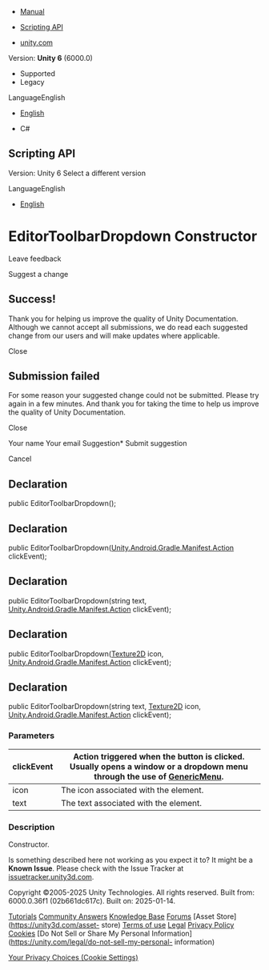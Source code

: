 [ ]()

  * [Manual](../Manual/index.html)
  * [Scripting API](../ScriptReference/index.html)

  * [unity.com](https://unity.com/)

Version: **Unity 6** (6000.0)

  * Supported
  * Legacy

LanguageEnglish

  * [English]()

  * C#

[ ](https://docs.unity3d.com)

## Scripting API

Version: Unity 6 Select a different version

LanguageEnglish

  * [English]()

# EditorToolbarDropdown Constructor

Leave feedback

Suggest a change

## Success!

Thank you for helping us improve the quality of Unity Documentation. Although
we cannot accept all submissions, we do read each suggested change from our
users and will make updates where applicable.

Close

## Submission failed

For some reason your suggested change could not be submitted. Please <a>try
again</a> in a few minutes. And thank you for taking the time to help us
improve the quality of Unity Documentation.

Close

Your name Your email Suggestion* Submit suggestion

Cancel

[ ]()

## Declaration

public EditorToolbarDropdown();

## Declaration

public
EditorToolbarDropdown([Unity.Android.Gradle.Manifest.Action](Unity.Android.Gradle.Manifest.Action.html)
clickEvent);

## Declaration

public EditorToolbarDropdown(string text,
[Unity.Android.Gradle.Manifest.Action](Unity.Android.Gradle.Manifest.Action.html)
clickEvent);

## Declaration

public EditorToolbarDropdown([Texture2D](Texture2D.html) icon,
[Unity.Android.Gradle.Manifest.Action](Unity.Android.Gradle.Manifest.Action.html)
clickEvent);

## Declaration

public EditorToolbarDropdown(string text, [Texture2D](Texture2D.html) icon,
[Unity.Android.Gradle.Manifest.Action](Unity.Android.Gradle.Manifest.Action.html)
clickEvent);

### Parameters

clickEvent | Action triggered when the button is clicked. Usually opens a window or a dropdown menu through the use of [GenericMenu](GenericMenu.html).  
---|---  
icon | The icon associated with the element.  
text | The text associated with the element.  
  
### Description

Constructor.

Is something described here not working as you expect it to? It might be a
**Known Issue**. Please check with the Issue Tracker at
[issuetracker.unity3d.com](https://issuetracker.unity3d.com).

Copyright ©2005-2025 Unity Technologies. All rights reserved. Built from:
6000.0.36f1 (02b661dc617c). Built on: 2025-01-14.

[Tutorials](https://unity3d.com/learn) [Community
Answers](https://answers.unity3d.com) [Knowledge
Base](https://support.unity3d.com/hc/en-us)
[Forums](https://forum.unity3d.com) [Asset Store](https://unity3d.com/asset-
store) [Terms of use](https://docs.unity3d.com/Manual/TermsOfUse.html)
[Legal](https://unity.com/legal) [Privacy
Policy](https://unity.com/legal/privacy-policy)
[Cookies](https://unity.com/legal/cookie-policy) [Do Not Sell or Share My
Personal Information](https://unity.com/legal/do-not-sell-my-personal-
information)

[Your Privacy Choices (Cookie Settings)](javascript:void\(0\);)

